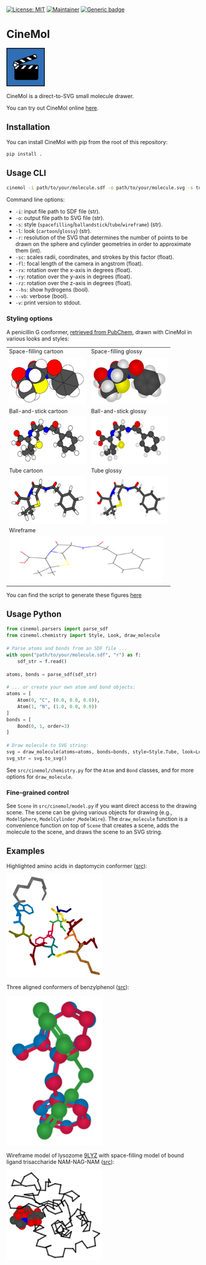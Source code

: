 [![License: MIT](https://img.shields.io/badge/License-MIT-yellow.svg)](./LICENSE)
[![Maintainer](https://img.shields.io/badge/Maintainer-davidmeijer-blue)](https://github.com/davidmeijer)
[![Generic badge](https://img.shields.io/badge/Version-alpha-green.svg)](https://shields.io/)

# CineMol

<img src="./logo.png" alt="logo" width="100">

CineMol is a direct-to-SVG small molecule drawer. 

You can try out CineMol online [here](https://moltools.bioinformatics.nl/).

## Installation

You can install CineMol with pip from the root of this repository:

```bash
pip install .
```

## Usage CLI

```bash
cinemol -i path/to/your/molecule.sdf -o path/to/your/molecule.svg -s tube -l glossy -r 100 -sc 10.0 --hs
```

Command line options:

* `-i`: input file path to SDF file (str).
* `-o`: output file path to SVG file (str).
* `-s`: style (`spacefilling`/`ballandstick`/`tube`/`wireframe`) (str).
* `-l`: look (`cartoon`/`glossy`) (str).
* `-r`: resolution of the SVG that determines the number of points to be drawn on the sphere and cylinder geometries in order to approximate them (int).
* `-sc`: scales radii, coordinates, and strokes by this factor (float).
* `-fl`: focal length of the camera in angstrom (float).
* `-rx`: rotation over the x-axis in degrees (float).
* `-ry`: rotation over the y-axis in degrees (float).
* `-rz`: rotation over the z-axis in degrees (float).
* `--hs`: show hydrogens (bool).
* `--vb`: verbose (bool).
* `-v`: print version to stdout.

### Styling options

A penicillin G conformer, [retrieved from PubChem](https://pubchem.ncbi.nlm.nih.gov/compound/Penicillin-G), drawn with CineMol in various looks and styles:

<table>
  <tr>
    <td>Space-filling cartoon</td>
    <td>Space-filling glossy</td>
  </tr>
  <tr>
    <td><img src="svgs/cartoon_spacefilling.svg" width=200 height=125></td>
    <td><img src="svgs/glossy_spacefilling.svg" width=200 height=125></td>
  </tr>
  <tr>
    <td>Ball-and-stick cartoon</td>
    <td>Ball-and-stick glossy</td>
  </tr>
  <tr>
    <td><img src="svgs/cartoon_ballandstick.svg" width=200 height=125></td>
    <td><img src="svgs/glossy_ballandstick.svg" width=200 height=125></td>
  </tr>
  <tr>
    <td>Tube cartoon</td>
    <td>Tube glossy</td>
  </tr>
  <tr>
    <td><img src="svgs/cartoon_tube.svg" width=200 height=125></td>
    <td><img src="svgs/glossy_tube.svg" width=200 height=125></td>
  </tr>
  <tr>
    <td colspan="2">Wireframe</td>
  </tr>
  <tr>
    <td colspan="2"><img src="svgs/wireframe.svg" width=400 height=125></td>
  </tr>
 </table>

 You can find the script to generate these figures [here](./examples/draw_all_depictions_for_molecule.py)

## Usage Python

```python
from cinemol.parsers import parse_sdf 
from cinemol.chemistry import Style, Look, draw_molecule

# Parse atoms and bonds from an SDF file ...
with open("path/to/your/molecule.sdf", "r") as f:
    sdf_str = f.read()

atoms, bonds = parse_sdf(sdf_str)

# ... or create your own atom and bond objects:
atoms = [
    Atom(0, "C", (0.0, 0.0, 0.0)), 
    Atom(1, "N", (1.0, 0.0, 0.0))
]
bonds = [
    Bond(0, 1, order=3)
]

# Draw molecule to SVG string:
svg = draw_molecule(atoms=atoms, bonds=bonds, style=Style.Tube, look=Look.Glossy, resolution=100, scale=10.0)
svg_str = svg.to_svg()
```

See `src/cinemol/chemistry.py` for the `Atom` and `Bond` classes, and for more options for `draw_molecule`.

### Fine-grained control

See `Scene` in `src/cinemol/model.py` if you want direct access to the drawing scene. The scene can be giving various objects for drawing (e.g., `ModelSphere`, `ModelCylinder` ,`ModelWire`). The `draw_molecule` function is a convenience function on top of `Scene` that creates a scene, adds the molecule to the scene, and draws the scene to an SVG string. 

## Examples

Highlighted amino acids in daptomycin conformer ([src](./examples/draw_substructure_highlights.py)):

<img src="svgs/daptomycin.svg" width=250>

Three aligned conformers of benzylphenol ([src](/examples/draw_superimposed_conformers.py)):

<img src="svgs/conformers.svg" width=250>

Wireframe model of lysozome [9LYZ](https://www.rcsb.org/structure/9lyz) with space-filling model of bound ligand trisaccharide NAM-NAG-NAM ([src](examples/draw_protein_with_ligands.py)):

<img src="svgs/protein_with_ligand.svg" width=250>
